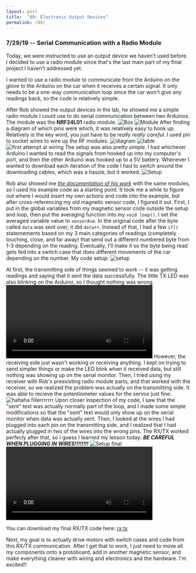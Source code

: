```yaml
---
layout: post
title:  "09: Electronic Output Devices"
permalink: /09/
---
```


### 7/29/19 -- Serial Communication with a Radio Module

Today, we were instructed to use an output device we haven't used before. I decided to use a radio module since that's the last main part of my final project I haven't addressed yet.

I wanted to use a radio module to communicate from the Arduino on the glove to the Arduino on the car when it receives a certain signal. It only needs to be a one-way communication loop since the car won't give any readings back, so the code is relatively simple.

After Rob showed the output devices in the lab, he showed me a simple radio module I could use to do serial communication between two Arduinos. The module was the **NRF24L01** radio module. ![Box](rf_box.png) ![Module](rf_module.png)
After finding a diagram of which pins were which, it was relatively easy to hook up. Relatively is the key word, you just have to be _really really careful_. I used pin to socket wires to wire up the RF modules. ![diagram](nRF24L01-Pinout.png) ![table](radio_pins.png) ![first attempt at wiring](rf_wiring_first.png)
The setup was also pretty simple. I had whichever Arduino I wanted to read the signals from hooked up into my computer's port, and then the other Arduino was hooked up to a 5V battery. Whenever I wanted to download each iteration of the code I had to switch around the downloading cables, which was a hassle, but it worked. ![Setup](my_setup.png)

Rob also showed me _[the documentation of his work](https://roberthart56.github.io/SCFAB/SC_lab/Projects/nrf24l01/index.html)_ with the same modules, so I used his example code as a starting point. It took me a while to figure out where I would insert my own actions and code into the example, but after cross-referencing my old magnetic sensor code, I figured it out. First, I put in the global variables from my magnetic sensor code outside the setup and loop, then put the averaging function into my `void loop()`. I set the averaged variable value to `sensorAve`. In the original code after the byte called `data` was sent over, it did `data++`. Instead of that, I had a few `if()` statemements based on my 3 main categories of readings (completely touching, close, and far away) that send out a different numbered byte from 1-3 depending on the reading. Eventually, I'll make it so the byte being read gets fed into a switch case that does different movements of the car depending on the number.
My code setup: ![setup](rx_tx_code_setup.png)

At first, the transmitting side of things seemed to work -- it was getting readings and saying that it sent the data successfully. The little TX LED was also blinking on the Arduino, so I thought nothing was wrong. 
<video width="400" controls>
	<source src="first_transmit.mp4" type="video/mp4">
</video>
However, the receiving side just wasn't working or receiving anything. I kept on trying to send simpler things or make the LED blink when it received data, but still nothing was showing up on the serial monitor. Then, I tried using my receiver with Rob's preexisting radio module parts, and that worked with the receiver, so we realized the problem was actually on the transmitting side. It was able to recieve the potentiometer values for the servos just fine: ![hahaha fillerrrrrrr](servos_test.png) 
Upon closer inspection of my code, I saw that the "sent" text was actually normally part of the loop, and I made some simple modifications so that the "sent" text would only show up on the serial monitor when data was actually sent. Then, I looked at the wires I had plugged into each pin on the transmitting side, and I realized that I had actually plugged in two of the wires into the wrong pins. The RX/TX worked perfecly after that, so I guess I learned my lesson today: **_BE CAREFUL WHEN PLUGGING IN WIRES!!!!!!!!_** ![Setup final](final_setup.png) 
<video width="400" controls>
	<source src="yay_rx_tx.mp4" type="video/mp4">
</video>

You can download my final RX/TX code here: <a href='rx.ino' download>rx </a> <a href='tx.ino' download>tx</a>

Next, my goal is to actually drive motors with switch cases and code from this RX/TX communication. After I get that to work, I just need to move all my components onto a protoboard, add in another magnetic sensor, and make everything cleaner with wiring and electronics and the hardware. I'm excited!!